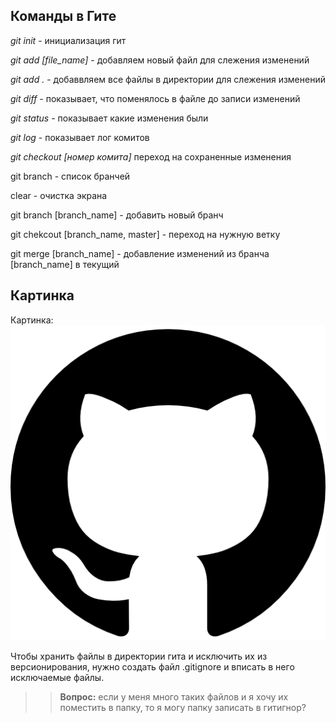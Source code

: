 ## Команды в Гите ##
*git init* - инициализация гит

*git add [file_name]* - добавляем новый файл для слежения изменений

*git add .* - добаввляем все файлы в директории для слежения изменений

*git diff* - показывает, что поменялось в файле до записи изменений

*git status* - показывает какие изменения были

*git log* - показывает лог комитов

*git checkout [номер комита]* переход на сохраненные изменения

git branch - список бранчей

clear - очистка экрана

git branch [branch_name] - добавить новый бранч

git chekcout [branch_name, master] - переход на нужную ветку

git merge [branch_name] - добавление изменений из бранча  [branch_name] в текущий

## Картинка

Картинка:
![кот!](cat.png)

Чтобы хранить файлы в директории гита и исключить их из версионирования, нужно создать файл .gitignore и вписать в него исключаемые файлы.

>>__Вопрос:__ если у меня много таких файлов и я хочу их поместить в папку, то я могу папку записать в гитигнор?
